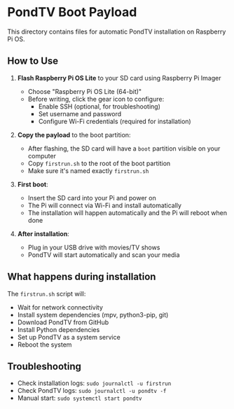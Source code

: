 # PondTV Boot Payload

This directory contains files for automatic PondTV installation on Raspberry Pi OS.

## How to Use

1. **Flash Raspberry Pi OS Lite** to your SD card using Raspberry Pi Imager
   - Choose "Raspberry Pi OS Lite (64-bit)" 
   - Before writing, click the gear icon to configure:
     - Enable SSH (optional, for troubleshooting)
     - Set username and password
     - Configure Wi-Fi credentials (required for installation)

2. **Copy the payload** to the boot partition:
   - After flashing, the SD card will have a `boot` partition visible on your computer
   - Copy `firstrun.sh` to the root of the boot partition
   - Make sure it's named exactly `firstrun.sh`

3. **First boot**:
   - Insert the SD card into your Pi and power on
   - The Pi will connect via Wi-Fi and install automatically
   - The installation will happen automatically and the Pi will reboot when done

4. **After installation**:
   - Plug in your USB drive with movies/TV shows
   - PondTV will start automatically and scan your media

## What happens during installation

The `firstrun.sh` script will:
- Wait for network connectivity
- Install system dependencies (mpv, python3-pip, git)
- Download PondTV from GitHub
- Install Python dependencies
- Set up PondTV as a system service
- Reboot the system

## Troubleshooting

- Check installation logs: `sudo journalctl -u firstrun`
- Check PondTV logs: `sudo journalctl -u pondtv -f`
- Manual start: `sudo systemctl start pondtv` 